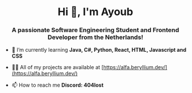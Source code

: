 <p><img="https://i.pinimg.com/736x/72/0e/a2/720ea28feb423025b896f0322554eb05.jpg")></p>
<h1 align="center">Hi 👋, I'm Ayoub</h1>
<h3 align="center">A passionate Software Engineering Student and Frontend Developer from the Netherlands!</h3>

- 🌱 I’m currently learning **Java, C#, Python, React, HTML, Javascript and CSS**

- 👨‍💻 All of my projects are available at [https://alfa.beryllium.dev/](https://alfa.beryllium.dev/)

- 📫 How to reach me **Discord: 404lost**
